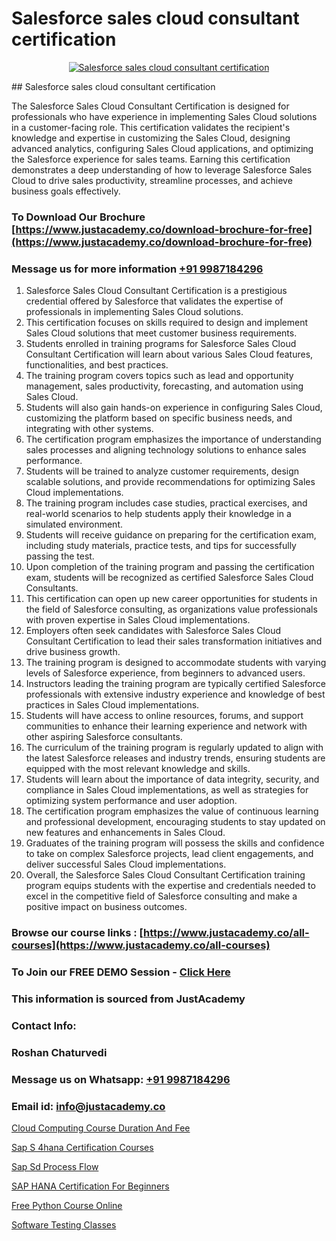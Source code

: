 # Salesforce sales cloud consultant certification

<p align="center">
  <a href="https://justacademy.co/course-detail/salesforce-training">
    <img src="https://justacademy.co/storage2/course_image/1709973792_course_image.webp" alt="Salesforce sales cloud consultant certification">
  </a>
</p>
## Salesforce sales cloud consultant certification

The Salesforce Sales Cloud Consultant Certification is designed for professionals who have experience in implementing Sales Cloud solutions in a customer-facing role. This certification validates the recipient's knowledge and expertise in customizing the Sales Cloud, designing advanced analytics, configuring Sales Cloud applications, and optimizing the Salesforce experience for sales teams. Earning this certification demonstrates a deep understanding of how to leverage Salesforce Sales Cloud to drive sales productivity, streamline processes, and achieve business goals effectively.
### To Download Our Brochure [https://www.justacademy.co/download-brochure-for-free](https://www.justacademy.co/download-brochure-for-free)
### Message us for more information [+91 9987184296](https://api.whatsapp.com/send?phone=919987184296)
1) Salesforce Sales Cloud Consultant Certification is a prestigious credential offered by Salesforce that validates the expertise of professionals in implementing Sales Cloud solutions.
2) This certification focuses on skills required to design and implement Sales Cloud solutions that meet customer business requirements.
3) Students enrolled in training programs for Salesforce Sales Cloud Consultant Certification will learn about various Sales Cloud features, functionalities, and best practices.
4) The training program covers topics such as lead and opportunity management, sales productivity, forecasting, and automation using Sales Cloud.
5) Students will also gain hands-on experience in configuring Sales Cloud, customizing the platform based on specific business needs, and integrating with other systems.
6) The certification program emphasizes the importance of understanding sales processes and aligning technology solutions to enhance sales performance.
7) Students will be trained to analyze customer requirements, design scalable solutions, and provide recommendations for optimizing Sales Cloud implementations.
8) The training program includes case studies, practical exercises, and real-world scenarios to help students apply their knowledge in a simulated environment.
9) Students will receive guidance on preparing for the certification exam, including study materials, practice tests, and tips for successfully passing the test.
10) Upon completion of the training program and passing the certification exam, students will be recognized as certified Salesforce Sales Cloud Consultants.
11) This certification can open up new career opportunities for students in the field of Salesforce consulting, as organizations value professionals with proven expertise in Sales Cloud implementations.
12) Employers often seek candidates with Salesforce Sales Cloud Consultant Certification to lead their sales transformation initiatives and drive business growth.
13) The training program is designed to accommodate students with varying levels of Salesforce experience, from beginners to advanced users.
14) Instructors leading the training program are typically certified Salesforce professionals with extensive industry experience and knowledge of best practices in Sales Cloud implementations.
15) Students will have access to online resources, forums, and support communities to enhance their learning experience and network with other aspiring Salesforce consultants.
16) The curriculum of the training program is regularly updated to align with the latest Salesforce releases and industry trends, ensuring students are equipped with the most relevant knowledge and skills.
17) Students will learn about the importance of data integrity, security, and compliance in Sales Cloud implementations, as well as strategies for optimizing system performance and user adoption.
18) The certification program emphasizes the value of continuous learning and professional development, encouraging students to stay updated on new features and enhancements in Sales Cloud.
19) Graduates of the training program will possess the skills and confidence to take on complex Salesforce projects, lead client engagements, and deliver successful Sales Cloud implementations.
20) Overall, the Salesforce Sales Cloud Consultant Certification training program equips students with the expertise and credentials needed to excel in the competitive field of Salesforce consulting and make a positive impact on business outcomes.

### Browse our course links : [https://www.justacademy.co/all-courses](https://www.justacademy.co/all-courses) 
### To Join our FREE DEMO Session - [Click Here](https://www.justacademy.co/register-for-course-demo)


### This information is sourced from JustAcademy
### Contact Info:
### Roshan Chaturvedi
### Message us on Whatsapp: [+91 9987184296](https://api.whatsapp.com/send?phone=919987184296)
### Email id: [info@justacademy.co](mailto:info@justacademy.co)
                
[Cloud Computing Course Duration And Fee](https://www.linkedin.com/pulse/cloud-computing-course-duration-fee-justacademy-coimbatore-nfzbc?trackingId=8pIDcG%2B37p3SB1tISJMDvg%3D%3D&lipi=urn%3Ali%3Apage%3Ad_flagship3_company_admin%3B2xJLL00LStCBWjG%2FybzIxQ%3D%3D)

[Sap S 4hana Certification Courses](https://www.linkedin.com/pulse/sap-4hana-certification-courses-justacademy-cupertino-1rppc/)

[Sap Sd Process Flow](https://medium.com/@ranepooja/sap-sd-process-flow-35cbf32cc9ae)

[SAP HANA Certification For Beginners](https://medium.com/@negishivu99/sap-hana-certification-for-beginners-0f03768a38d7)

[Free Python Course Online](https://justacademyin.github.io/justacademy/free-python-course-online)

[Software Testing Classes](https://justacademyin.github.io/justacademy/software-testing-classes)

